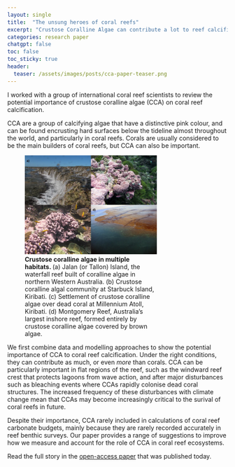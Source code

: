 ```yaml
---
layout: single
title:  "The unsung heroes of coral reefs"
excerpt: "Crustose Coralline Algae can contribute a lot to reef calcification"
categories: research paper
chatgpt: false
toc: false
toc_sticky: true
header:
  teaser: /assets/images/posts/cca-paper-teaser.png
---
```


I worked with a group of international coral reef scientists to review the potential importance of crustose coralline algae (CCA) on coral reef calcification.

CCA are a group of calcifying algae that have a distinctive pink colour, and can be found encrusting hard surfaces below the tideline almost throughout the world, and particularly in coral reefs.
Corals are usually considered to be the main builders of coral reefs, but CCA can also be important.

<figure style="width: 60%" class="align-center">
  <!-- <img src="{{ site.url }}{{ site.baseurl }}/assets/images/bio-Madi-coral.png" alt="Coral close-up"> -->
  <img src="/assets/images/posts/cca-paper-Fig2.png" alt="Images of CCA on coral reefs.">
  <figcaption> <strong> Crustose coralline algae in multiple habitats. </strong> (a) Jalan (or Tallon) Island, the waterfall reef built of coralline algae in northern Western Australia. (b) Crustose coralline algal community at Starbuck Island, Kiribati. (c) Settlement of crustose coralline algae over dead coral at Millennium Atoll, Kiribati. (d) Montgomery Reef, Australia’s largest inshore reef, formed entirely by crustose coralline algae covered by brown algae.
</figcaption>
</figure>

We first combine data and modelling approaches to show the potential importance of CCA to coral reef calcification.
Under the right conditions, they can contribute as much, or even *more* than corals.
CCA can be particularly important in flat regions of the reef, such as the windward reef crest that protects lagoons from wave action, and after major disturbances such as bleaching events where CCAs rapidly colonise dead coral structures.
The increased frequency of these disturbances with climate change mean that CCAs may become increasingly critical to the surival of coral reefs in future.

Despite their importance, CCA rarely included in calculations of coral reef carbonate budgets, mainly because they are rarely recorded accurately in reef benthic surveys.
Our paper provides a range of suggestions to improve how we measure and account for the role of CCA in coral reef ecosystems.

Read the full story in the [open-access paper](https://www.nature.com/articles/s43247-023-00766-w) that was published today.
